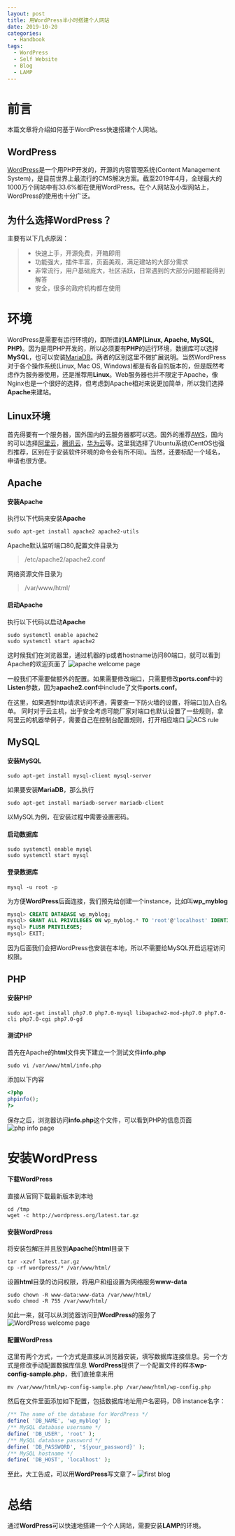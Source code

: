 ```yaml
---
layout: post
title: 用WordPress半小时搭建个人网站
date: 2019-10-20
categories: 
  - Handbook
tags: 
  - WordPress
  - Self Website
  - Blog
  - LAMP 
---
```


# 前言

本篇文章将介绍如何基于WordPress快速搭建个人网站。

## WordPress

[WordPress](https://wordpress.org/)是一个用PHP开发的，开源的内容管理系统(Content Management System)，是目前世界上最流行的CMS解决方案。截至2019年4月，全球最大的1000万个网站中有33.6%都在使用WordPress。在个人网站及小型网站上，WordPress的使用也十分广泛。
## 为什么选择WordPress？
主要有以下几点原因：
> - 快速上手，开源免费，开箱即用
> - 功能强大，插件丰富，页面美观，满足建站的大部分需求
> - 非常流行，用户基础庞大，社区活跃，日常遇到的大部分问题都能得到解答
> - 安全，很多的政府机构都在使用

# 环境
WordPress是需要有运行环境的，即所谓的**LAMP(Linux, Apache, MySQL, PHP)**。因为是用PHP开发的，所以必须要有**PHP**的运行环境，数据库可以选择**MySQL**，也可以安装[MariaDB](https://en.wikipedia.org/wiki/MariaDB "MariaDB")。两者的区别这里不做扩展说明。当然WordPress对于各个操作系统(Linux, Mac OS, Windows)都是有各自的版本的，但是既然考虑作为服务器使用，还是推荐用**Linux**。Web服务器也并不限定于Apache，像Nginx也是一个很好的选择，但考虑到Apache相对来说更加简单，所以我们选择**Apache**来建站。
## Linux环境
首先得要有一个服务器，国外国内的云服务器都可以选。国外的推荐[AWS](https://aws.amazon.com/)，国内的可以选择[阿里云](https://cn.aliyun.com/)，[腾讯云](https://cloud.tencent.com/)，[华为云](https://activity.huaweicloud.com/)等。这里我选择了Ubuntu系统(CentOS也强烈推荐，区别在于安装软件环境的命令会有所不同)。当然，还要标配一个域名，申请也很方便。

## Apache

#### 安装**Apache**

执行以下代码来安装**Apache**
~~~shell
sudo apt-get install apache2 apache2-utils
~~~

Apache默认监听端口80,配置文件目录为
>/etc/apache2/apache2.conf

网络资源文件目录为
>/var/www/html/

#### 启动**Apache**

执行以下代码以启动**Apache**
~~~shell
sudo systemctl enable apache2
sudo systemctl start apache2
~~~

这时候我们在浏览器里，通过机器的ip或者hostname访问80端口，就可以看到Apache的欢迎页面了
![apache welcome page](/src/img/article-img/Handbook/build%20wordpress/apache_welcome.png)

一般我们不需要做额外的配置。如果需要修改端口，只需要修改**ports.conf**中的**Listen**参数，因为**apache2.conf**中include了文件**ports.conf**。

在这里，如果遇到http请求访问不通，需要查一下防火墙的设置，将端口加入白名单。
同时对于云主机，出于安全考虑可能厂家对端口也默认设置了一些规则，拿阿里云的机器举例子，需要自己在控制台配置规则，打开相应端口
![ACS rule](/src/img/article-img/Handbook/build%20wordpress/rule.png)
## MySQL

#### 安装MySQL
~~~shell
sudo apt-get install mysql-client mysql-server
~~~
如果要安装**MariaDB**，那么执行
~~~shell
sudo apt-get install mariadb-server mariadb-client
~~~
以MySQL为例，在安装过程中需要设置密码。
#### 启动数据库
~~~shell
sudo systemctl enable mysql
sudo systemctl start mysql
~~~
#### 登录数据库
~~~shell
mysql -u root -p
~~~
为方便**WordPress**后面连接，我们预先给创建一个instance，比如叫**wp_myblog**
~~~sql
mysql> CREATE DATABASE wp_myblog;
mysql> GRANT ALL PRIVILEGES ON wp_myblog.* TO 'root'@'localhost' IDENTIFIED BY '${your_password}';
mysql> FLUSH PRIVILEGES;
mysql> EXIT;
~~~
因为后面我们会把WordPress也安装在本地，所以不需要给MySQL开启远程访问权限。
## PHP
#### 安装**PHP**
~~~shell
sudo apt-get install php7.0 php7.0-mysql libapache2-mod-php7.0 php7.0-cli php7.0-cgi php7.0-gd  
~~~
#### 测试PHP
首先在Apache的**html**文件夹下建立一个测试文件**info.php**
~~~shell
sudo vi /var/www/html/info.php
~~~
添加以下内容
~~~php
<?php
phpinfo();
?>
~~~
保存之后，浏览器访问**info.php**这个文件，可以看到PHP的信息页面
![php info page](/src/img/article-img/Handbook/build%20wordpress/php_welcome.png)
# 安装WordPress
#### 下载WordPress
直接从官网下载最新版本到本地
~~~shell
cd /tmp
wget -c http://wordpress.org/latest.tar.gz
~~~
#### 安装WordPress
将安装包解压并且放到**Apache**的**html**目录下
~~~shell
tar -xzvf latest.tar.gz
cp -rf wordpress/* /var/www/html/
~~~
设置**html**目录的访问权限，将用户和组设置为网络服务**www-data**
~~~shell
sudo chown -R www-data:www-data /var/www/html/
sudo chmod -R 755 /var/www/html/
~~~
如此一来，就可以从浏览器访问到**WordPress**的服务了
![WordPress welcome page](/src/img/article-img/Handbook/build%20wordpress/word_press_start.png)
#### 配置WordPress
这里有两个方式，一个方式是直接从浏览器安装，填写数据库连接信息。另一个方式是修改手动配置数据库信息
**WordPress**提供了一个配置文件的样本**wp-config-sample.php**，我们直接拿来用
~~~shell
mv /var/www/html/wp-config-sample.php /var/www/html/wp-config.php
~~~
然后在文件里面添加如下配置，包括数据库地址用户名密码，DB instance名字：
~~~php
/** The name of the database for WordPress */
define( 'DB_NAME', 'wp_myblog' );
/** MySQL database username */
define( 'DB_USER', 'root' );
/** MySQL database password */
define( 'DB_PASSWORD', '${your_password}' );
/** MySQL hostname */
define( 'DB_HOST', 'localhost' );
~~~
至此，大工告成，可以用**WordPress**写文章了~
![first blog](/src/img/article-img/Handbook/build%20wordpress/blog_preview.png)
# 总结
通过**WordPress**可以快速地搭建一个个人网站，需要安装**LAMP**的环境。